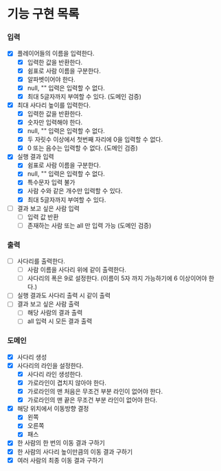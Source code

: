# 기능 구현 목록

### 입력
- [x] 플레이어들의 이름을 입력한다.
  - [x] 입력한 값을 반환한다.
  - [x] 쉼표로 사람 이름을 구분한다.
  - [x] 알파벳이어야 한다.
  - [x] null, "" 입력은 입력할 수 없다.
  - [x] 최대 5글자까지 부여할 수 있다. (도메인 검증)
- [x] 최대 사다리 높이를 입력한다.
  - [x] 입력한 값을 반환한다.
  - [x] 숫자만 입력해야 한다.
  - [x] null, "" 입력은 입력할 수 없다.
  - [x] 두 자릿수 이상에서 첫번째 자리에 0을 입력할 수 없다.
  - [x] 0 또는 음수는 입력할 수 없다. (도메인 검증)
- [x] 실행 결과 입력
  - [x] 쉼표로 사람 이름을 구분한다.
  - [x] null, "" 입력은 입력할 수 없다.
  - [x] 특수문자 입력 불가
  - [x] 사람 수와 같은 개수만 입력할 수 있다.
  - [x] 최대 5글자까지 부여할 수 있다.
- [ ] 결과 보고 싶은 사람 입력
  - [ ] 입력 값 반환
  - [ ] 존재하는 사람 또는 all 만 입력 가능 (도메인 검증)

### 출력
- [ ] 사다리를 출력한다.
  - [ ] 사람 이름을 사다리 위에 같이 출력한다.
  - [ ] 사다리의 폭은 9로 설정한다. (이름이 5자 까지 가능하기에 6 이상이어야 한다.)
- [ ] 실행 결과도 사다리 출력 시 같이 출력
- [ ] 결과 보고 싶은 사람 출력
  - [ ] 해당 사람의 결과 출력
  - [ ] all 입력 시 모든 결과 출력

### 도메인
- [x] 사다리 생성
- [x] 사다리의 라인을 설정한다.
  - [x] 사다리 라인 생성한다.
  - [x] 가로라인이 겹치지 않아야 한다.
  - [x] 가로라인의 맨 처음은 무조건 부분 라인이 없어야 한다.
  - [x] 가로라인의 맨 끝은 무조건 부분 라인이 없어야 한다.
- [x] 해당 위치에서 이동방향 결정
  - [x] 왼쪽
  - [x] 오른쪽
  - [x] 패스
- [x] 한 사람의 한 번의 이동 결과 구하기
- [x] 한 사람의 사다리 높이만큼의 이동 결과 구하기
- [x] 여러 사람의 최종 이동 결과 구하기